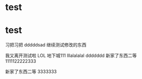 # test
# test
习把习把
dddddsad
继续测试修改的东西

我又离开测试啦
LOL 地下城111
lllalalalal 
ddddddd
新家了东西二等
1111122222333

新家了东西二等
3333333
